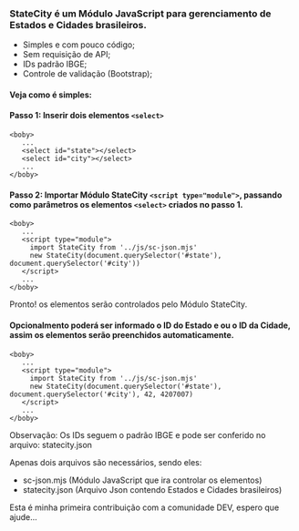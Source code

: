 ### StateCity é um Módulo JavaScript para gerenciamento de Estados e Cidades brasileiros.
  - Simples e com pouco código;
  - Sem requisição de API;
  - IDs padrão IBGE;
  - Controle de validação (Bootstrap);
  
#### Veja como é simples:  

#### Passo 1: Inserir dois elementos `<select>`
```
<boby>
   ...
   <select id="state"></select>
   <select id="city"></select>
   ...
</boby>
```

#### Passo 2: Importar Módulo StateCity `<script type="module">`, passando como parâmetros os elementos `<select>` criados no passo 1.
```
<boby>
   ...
   <script type="module">
     import StateCity from '../js/sc-json.mjs'
     new StateCity(document.querySelector('#state'), document.querySelector('#city'))
   </script>
   ...
</boby>
```
  
Pronto! os elementos serão controlados pelo Módulo StateCity.
  
#### Opcionalmento poderá ser informado o ID do Estado e ou o ID da Cidade, assim os elementos serão preenchidos automaticamente.
```
<boby>
   ...
   <script type="module">
     import StateCity from '../js/sc-json.mjs'
     new StateCity(document.querySelector('#state'), document.querySelector('#city'), 42, 4207007)
   </script>
   ...
</boby>  
```
Observação: Os IDs seguem o padrão IBGE e pode ser conferido no arquivo: statecity.json   
  
Apenas dois arquivos são necessários, sendo eles: 
  - sc-json.mjs (Módulo JavaScript que ira controlar os elementos)
  - statecity.json (Arquivo Json contendo Estados e Cidades brasileiros)
  
Esta é minha primeira contribuição com a comunidade DEV, espero que ajude...
